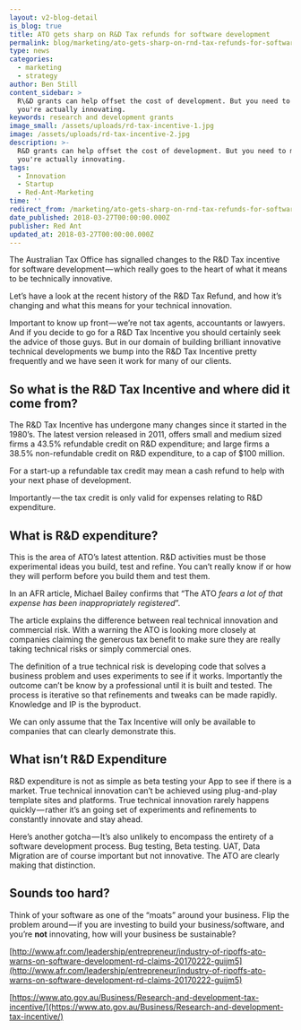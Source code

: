 ```yaml
---
layout: v2-blog-detail
is_blog: true
title: ATO gets sharp on R&D Tax refunds for software development
permalink: blog/marketing/ato-gets-sharp-on-rnd-tax-refunds-for-software-development/
type: news
categories:
  - marketing
  - strategy
author: Ben Still
content_sidebar: >
  R\&D grants can help offset the cost of development. But you need to make sure
  you're actually innovating.
keywords: research and development grants
image_small: /assets/uploads/rd-tax-incentive-1.jpg
image: /assets/uploads/rd-tax-incentive-2.jpg
description: >-
  R&D grants can help offset the cost of development. But you need to make sure
  you're actually innovating.
tags:
  - Innovation
  - Startup
  - Red-Ant-Marketing
time: ''
redirect_from: /marketing/ato-gets-sharp-on-rnd-tax-refunds-for-software-development/
date_published: 2018-03-27T00:00:00.000Z
publisher: Red Ant
updated_at: 2018-03-27T00:00:00.000Z
---
```


The Australian Tax Office has signalled changes to the R\&D Tax incentive for software development — which really goes to the heart of what it means to be technically innovative.

Let’s have a look at the recent history of the R\&D Tax Refund, and how it’s changing and what this means for your technical innovation.

Important to know up front — we’re not tax agents, accountants or lawyers. And if you decide to go for a R\&D Tax Incentive you should certainly seek the advice of those guys. But in our domain of building brilliant innovative technical developments we bump into the R\&D Tax Incentive pretty frequently and we have seen it work for many of our clients.

## So what is the R\&D Tax Incentive and where did it come from?

The R\&D Tax Incentive has undergone many changes since it started in the 1980’s. The latest version released in 2011, offers small and medium sized firms a 43.5% refundable credit on R\&D expenditure; and large firms a 38.5% non-refundable credit on R\&D expenditure, to a cap of $100 million.

For a start-up a refundable tax credit may mean a cash refund to help with your next phase of development.

Importantly — the tax credit is only valid for expenses relating to R\&D expenditure.

## What is R\&D expenditure?

This is the area of ATO’s latest attention. R\&D activities must be those experimental ideas you build, test and refine. You can’t really know if or how they will perform before you build them and test them.

In an AFR article, Michael Bailey confirms that “The ATO *fears a lot of that expense has been inappropriately registered*”.

The article explains the difference between real technical innovation and commercial risk. With a warning the ATO is looking more closely at companies claiming the generous tax benefit to make sure they are really taking technical risks or simply commercial ones.

The definition of a true technical risk is developing code that solves a business problem and uses experiments to see if it works. Importantly the outcome can’t be know by a professional until it is built and tested. The process is iterative so that refinements and tweaks can be made rapidly. Knowledge and IP is the byproduct.

We can only assume that the Tax Incentive will only be available to companies that can clearly demonstrate this.

## What isn’t R\&D Expenditure

R\&D expenditure is not as simple as beta testing your App to see if there is a market. True technical innovation can’t be achieved using plug-and-play template sites and platforms. True technical innovation rarely happens quickly — rather it’s an going set of experiments and refinements to constantly innovate and stay ahead.

Here’s another gotcha — It’s also unlikely to encompass the entirety of a software development process. Bug testing, Beta testing. UAT, Data Migration are of course important but not innovative. The ATO are clearly making that distinction.

## Sounds too hard?

Think of your software as one of the “moats” around your business. Flip the problem around — if you are investing to build your business/software, and you’re **not** innovating, how will your business be sustainable?

[http://www.afr.com/leadership/entrepreneur/industry-of-ripoffs-ato-warns-on-software-development-rd-claims-20170222-guijm5](http://www.afr.com/leadership/entrepreneur/industry-of-ripoffs-ato-warns-on-software-development-rd-claims-20170222-guijm5)

[https://www.ato.gov.au/Business/Research-and-development-tax-incentive/](https://www.ato.gov.au/Business/Research-and-development-tax-incentive/)
